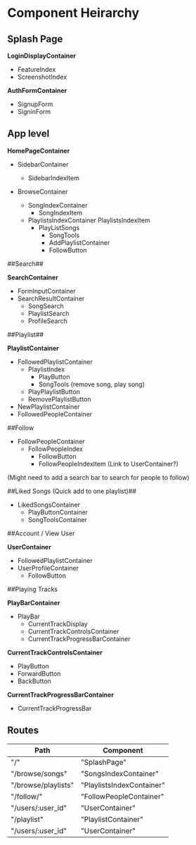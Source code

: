 # Component Heirarchy

## Splash Page ##

**LoginDisplayContainer**
  + FeatureIndex
  + ScreenshotIndex

**AuthFormContainer**
 - SignupForm
 - SigninForm

## App level ##

**HomePageContainer**
 - SidebarContainer
    + SidebarIndexItem

 - BrowseContainer
    + SongIndexContainer
      + SongIndexItem
    + PlaylistsIndexContainer
      PlaylistsIndexItem
        + PlayListSongs
          + SongTools
          + AddPlaylistContainer
          + FollowButton

##Search##

**SearchContainer**
 - FormInputContainer
 - SearchResultContainer
    + SongSearch
    + PlaylistSearch
    + ProfileSearch

##Playlist##

**PlaylistContainer**
 - FollowedPlaylistContainer
    + PlaylistIndex
      + PlayButton
      + SongTools (remove song, play song)
    + PlayPlaylistButton
    + RemovePlaylistButton
 - NewPlaylistContainer
 - FollowedPeopleContainer

##Follow

 - FollowPeopleContainer
    + FollowPeopleIndex
      + FollowButton
      + FollowPeopleIndexItem (Link to UserContainer?)

(Might need to add a search bar to search for people to follow)

##Liked Songs (Quick add to one playlist)##

 - LikedSongsContainer
    + PlayButtonContainer
    + SongToolsContainer

##Account / View User

**UserContainer**
 - FollowedPlaylistContainer
 - UserProfileContainer
    + FollowButton

##Playing Tracks

**PlayBarContainer**
 - PlayBar
   + CurrentTrackDisplay
   + CurrentTrackControlsContainer
   + CurrentTrackProgressBarContainer

**CurrentTrackControlsContainer**
 - PlayButton
 - ForwardButton
 - BackButton

**CurrentTrackProgressBarContainer**
  - CurrentTrackProgressBar

## Routes

|Path   | Component   |
|-------|-------------|
| "/" | "SplashPage" |
| "/browse/songs" | "SongsIndexContainer" |
| "/browse/playlists" | "PlaylistsIndexContainer" |
| "/follow/" | "FollowPeopleContainer" |
| "/users/:user_id" | "UserContainer" |
| "/playlist" | "PlaylistContainer" |
| "/users/:user_id" | "UserContainer" |
